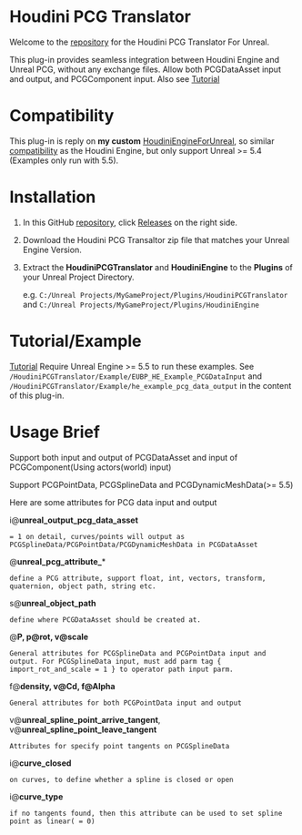 # Houdini PCG Translator

Welcome to the [repository](https://github.com/AdrianPanGithub/HoudiniPCGTranslator) for the Houdini PCG Translator For Unreal.

This plug-in provides seamless integration between Houdini Engine and Unreal PCG, without any exchange files. Allow both PCGDataAsset input and output, and PCGComponent input.
Also see [Tutorial](https://youtu.be/MLbhgsCSqoQ)

# Compatibility

This plug-in is reply on **my custom** [HoudiniEngineForUnreal](https://github.com/AdrianPanGithub/HoudiniEngineForUnreal), so similar [compatibility](https://github.com/AdrianPanGithub/HoudiniEngineForUnreal#compatibility) as the Houdini Engine, but only support Unreal >= 5.4 (Examples only run with 5.5).

# Installation
01. In this GitHub [repository](https://github.com/AdrianPanGithub/HoudiniPCGTranslator), click [Releases](https://github.com/AdrianPanGithub/HoudiniPCGTranslator/releases) on the right side. 
02. Download the Houdini PCG Transaltor zip file that matches your Unreal Engine Version.
03. Extract the **HoudiniPCGTranslator** and **HoudiniEngine** to the **Plugins** of your Unreal Project Directory.

    e.g. `C:/Unreal Projects/MyGameProject/Plugins/HoudiniPCGTranslator` and `C:/Unreal Projects/MyGameProject/Plugins/HoudiniEngine`

# Tutorial/Example
[Tutorial](https://youtu.be/MLbhgsCSqoQ)
Require Unreal Engine >= 5.5 to run these examples.
See `/HoudiniPCGTranslator/Example/EUBP_HE_Example_PCGDataInput` and `/HoudiniPCGTranslator/Example/he_example_pcg_data_output` in the content of this plug-in.

# Usage Brief

Support both input and output of PCGDataAsset and input of PCGComponent(Using actors(world) input)

Support PCGPointData, PCGSplineData and PCGDynamicMeshData(>= 5.5)

Here are some attributes for PCG data input and output

i@**unreal_output_pcg_data_asset**

    = 1 on detail, curves/points will output as PCGSplineData/PCGPointData/PCGDynamicMeshData in PCGDataAsset
@**unreal_pcg_attribute_***

    define a PCG attribute, support float, int, vectors, transform, quaternion, object path, string etc.
s@**unreal_object_path**

    define where PCGDataAsset should be created at.
@**P, p@rot, v@scale**

    General attributes for PCGSplineData and PCGPointData input and output. For PCGSplineData input, must add parm tag { import_rot_and_scale = 1 } to operator path input parm.
f@**density, v@Cd, f@Alpha**

    General attributes for both PCGPointData input and output
v@**unreal_spline_point_arrive_tangent**, v@**unreal_spline_point_leave_tangent**

    Attributes for specify point tangents on PCGSplineData
i@**curve_closed**

    on curves, to define whether a spline is closed or open
i@**curve_type**

    if no tangents found, then this attribute can be used to set spline point as linear( = 0)